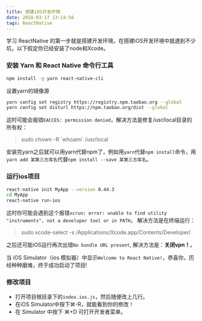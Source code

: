 ```yaml
---
title: 搭建iOS开发环境
date: 2018-03-17 13:14:58
tags: ReactNative
---
```

学习 ReactNative 的第一步就是搭建开发环境，在搭建iOS开发环境中就遇到不少坑，以下假定你已经安装了node和Xcode。

### 安装 Yarn 和 React Native 命令行工具
```bash
npm install -g yarn react-native-cli
```
设置yarn的镜像源
```bash
yarn config set registry https://registry.npm.taobao.org --global
yarn config set disturl https://npm.taobao.org/dist --global
```

这时可能会报错`EACCES: permission denied`，解决方法是修复/usr/local目录的所有权：
> sudo chown -R \`whoami\`  /usr/local

安装完yarn之后就可以用yarn代替npm了，例如用`yarn`代替`npm install`命令，用`yarn add 某第三方库名`代替`npm install --save 某第三方库名`。

<!-- more -->
### 运行ios项目
```bash
react-native init MyApp --version 0.44.3
cd MyApp
react-native run-ios
```
这时你可能会遇到这个报错`xcrun: error: unable to find utility "instruments", not a developer tool or in PATH`，
解决方法是在终端运行：
> sudo xcode-select -s /Applications/Xcode.app/Contents/Developer/

之后还可能iOS运行再次出错`No bundle URL present`,
解决方法是：**关闭vpn！**。

当 iOS Simulator（ios 模拟器）中显示`Welcome to React Native!`，恭喜你，历经种种磨难，终于成功启动了项目!

### 修改项目
* 打开项目根目录下的`index.ios.js`，然后随便改上几行。
* 在iOS Simulator中按下⌘-R，就能看到你的修改！
* 在 Simulator 中按下 ⌘+D 可打开开发者菜单。